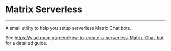 # Matrix Serverless

---

A small utility to help you setup serverless Matrix Chat bots.

See https://vlad.roam.garden/How-to-create-a-serverless-Matrix-Chat-bot for a detailed guide.
